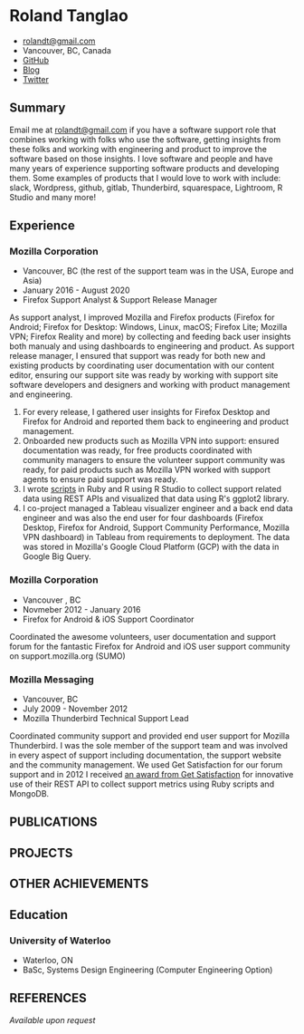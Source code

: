 # Roland Tanglao
- rolandt@gmail.com
- Vancouver, BC, Canada
- [GitHub](https://github.com/rtanglao/)
- [Blog](http://rolandtanglao.com/)
- [Twitter](https://twitter.com/rtanglao)

## Summary

Email me at rolandt@gmail.com if you have a software support role that combines working with folks who use the software, getting insights from these folks and working with engineering and product to improve the software based on those insights. I love software and people and have many years of experience supporting software products and developing them. Some examples of products that I would love to work with  include: slack, Wordpress, github, gitlab, Thunderbird, squarespace, Lightroom, R Studio and many more!

## Experience

### Mozilla Corporation

- Vancouver, BC (the rest of the support team was in the USA, Europe and Asia)
- January 2016 - August 2020
- Firefox Support Analyst & Support Release Manager 

As support analyst, I improved Mozilla and Firefox products (Firefox for Android; Firefox for Desktop: Windows, Linux, macOS; Firefox Lite; Mozilla VPN; Firefox Reality and more) by collecting and feeding back user insights both manualy and using dashboards to engineering and product. As support release manager, I ensured that support was ready for both new and existing products by coordinating user documentation with our content editor, ensuring our support site was ready by working with support site software developers and designers and working with product management and engineering.

1. For every release, I gathered user insights for Firefox Desktop and Firefox for Android and reported them back to engineering and product management.
2. Onboarded new products such as Mozilla VPN into support: ensured documentation was ready, for free products coordinated with community managers to ensure the volunteer support community was ready, for paid products such as Mozilla VPN worked with support agents to ensure paid support was ready.
3. I wrote [scripts](https://github.com/rtanglao/rt-kits-api2) in Ruby and R using R Studio to collect support related data using REST APIs and visualized that data using R's ggplot2 library.
4. I co-project managed a Tableau visualizer engineer and a back end data engineer and was also the end user for four  dashboards (Firefox Desktop, Firefox for Android, Support Community Performance, Mozilla VPN dashboard) in Tableau from requirements to deployment. The data was stored in Mozilla's Google Cloud Platform (GCP) with the data in Google Big Query. 

### Mozilla Corporation

- Vancouver , BC
- Novmeber 2012 - January 2016
- Firefox for Android & iOS Support Coordinator

Coordinated the awesome volunteers, user documentation and support forum for the fantastic Firefox for Android and iOS user support community on support.mozilla.org (SUMO)

### Mozilla Messaging

- Vancouver, BC
- July 2009 - November 2012
- Mozilla Thunderbird Technical Support Lead 

Coordinated community support and provided end user support for Mozilla Thunderbird. I was the sole member of the support team and was involved in every aspect of support including  documentation, the support website and the community management. We used Get Satisfaction for our forum support and in 2012 I received [an award from Get Satisfaction](https://www.globenewswire.com/news-release/2012/02/14/1204183/0/en/Get-Satisfaction-Announces-Annual-Love-Your-Customers-Awards-for-Excellence-in-Social-Customer-Engagement.html) for innovative use of their REST API to collect support metrics using Ruby scripts and MongoDB.



## PUBLICATIONS



## PROJECTS


## OTHER ACHIEVEMENTS



## Education

### University of Waterloo

- Waterloo, ON
- BaSc, Systems Design Engineering (Computer Engineering Option)

## REFERENCES

_Available upon request_

